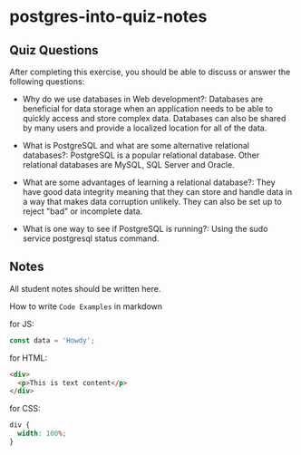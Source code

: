 # postgres-into-quiz-notes

## Quiz Questions

After completing this exercise, you should be able to discuss or answer the following questions:

- Why do we use databases in Web development?: Databases are beneficial for data storage when an application needs to be able to quickly access and store complex data. Databases can also be shared by many users and provide a localized location for all of the data.

- What is PostgreSQL and what are some alternative relational databases?: PostgreSQL is a popular relational database. Other relational databases are MySQL, SQL Server and Oracle.

- What are some advantages of learning a relational database?: They have good data integrity meaning that they can store and handle data in a way that makes data corruption unlikely. They can also be set up to reject "bad" or incomplete data.

- What is one way to see if PostgreSQL is running?: Using the sudo service postgresql status command.

## Notes

All student notes should be written here.

How to write `Code Examples` in markdown

for JS:

```javascript
const data = 'Howdy';
```

for HTML:

```html
<div>
  <p>This is text content</p>
</div>
```

for CSS:

```css
div {
  width: 100%;
}
```
